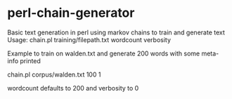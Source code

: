 # perl-chain-generator

Basic text generation in perl using markov chains to train and generate text
Usage: chain.pl training/filepath.txt wordcount verbosity

Example to train on walden.txt and generate 200 words with some meta-info printed 

chain.pl corpus/walden.txt 100 1
 
wordcount defaults to 200 and verbosity to 0